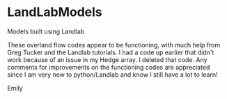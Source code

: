 # LandLabModels
Models built using Landlab

<p> These overland flow codes appear to be functioning, with much help from Greg Tucker and the Landlab tutorials. I had a code up earlier that didn't work because of an issue in my Hedge array. I deleted that code. Any comments for improvements on the functioning codes are appreciated since I am very new to python/Landlab and know I still have a lot to learn!</p>
<p> </p>
<p> Emily</p>
